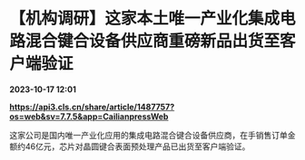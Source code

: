 # 【机构调研】这家本土唯一产业化集成电路混合键合设备供应商重磅新品出货至客户端验证

**2023-10-17 12:01**

**https://api3.cls.cn/share/article/1487757?os=web&sv=7.7.5&app=CailianpressWeb**

这家公司是国内唯一产业化应用的集成电路混合键合设备供应商，在手销售订单金额约46亿元，芯片对晶圆键合表面预处理产品已出货至客户端验证。